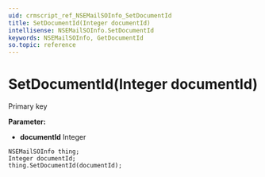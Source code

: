 ```yaml
---
uid: crmscript_ref_NSEMailSOInfo_SetDocumentId
title: SetDocumentId(Integer documentId)
intellisense: NSEMailSOInfo.SetDocumentId
keywords: NSEMailSOInfo, GetDocumentId
so.topic: reference
---
```


# SetDocumentId(Integer documentId)

Primary key

**Parameter:** 
* **documentId** Integer

```crmscript
NSEMailSOInfo thing;
Integer documentId;
thing.SetDocumentId(documentId);
```

